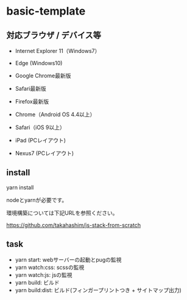 # basic-template

## 対応ブラウザ / デバイス等

* Internet Explorer 11（Windows7）
* Edge (Windows10)
* Google Chrome最新版
* Safari最新版
* Firefox最新版

* Chrome（Android OS 4.4以上）
* Safari（iOS 9以上）

* iPad (PCレイアウト)
* Nexus7 (PCレイアウト)

## install

yarn install

nodeとyarnが必要です。

環境構築については下記URLを参照ください。

https://github.com/takahashim/js-stack-from-scratch

## task

* yarn start: webサーバーの起動とpugの監視
* yarn watch:css: scssの監視
* yarn watch:js: jsの監視
* yarn build: ビルド
* yarn build:dist: ビルド(フィンガープリントつき + サイトマップ出力)
